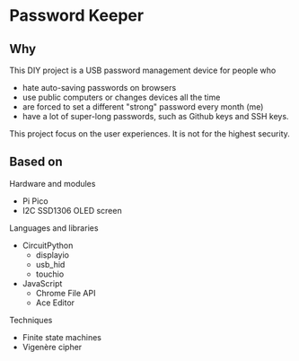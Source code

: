 # Password Keeper

## Why
This DIY project is a USB password management device for people who
- hate auto-saving passwords on browsers
- use public computers or changes devices all the time
- are forced to set a different "strong" password every month (me)
- have a lot of super-long passwords, such as Github keys and SSH keys.

This project focus on the user experiences. It is not for the highest security.

## Based on

Hardware and modules
- Pi Pico
- I2C SSD1306 OLED screen

Languages and libraries
- CircuitPython
    - displayio
    - usb_hid
    - touchio
- JavaScript
    - Chrome File API
    - Ace Editor

Techniques
- Finite state machines
- Vigenère cipher